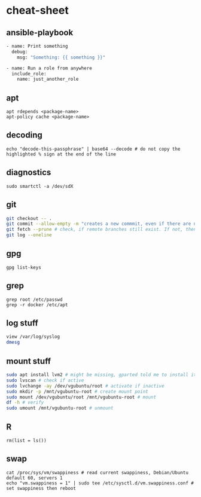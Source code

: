 # cheat-sheet

## ansible-playbook
```bash
- name: Print something
  debug:
    msg: "Something: {{ something }}"

- name: Run a role from anywhere
  include_role:
    name: just_another_role
```

## apt
```
apt rdepends <package-name>
apt-policy cache <package-name>
```

## decoding
```
echo "decode-this-passphrase" | base64 --decode # do not copy the highlighted % sign at the end of the line
```

## diagnostics
```
sudo smartctl -a /dev/sdX
```

## git
```bash
git checkout -- .
git commit --allow-empty -m "creates a new commmit, even if there are no changes in the repository"
git fetch --prune # check, if remote branches still exist. If not, then remove information about origin locally
git log --oneline
```

## gpg
```
gpg list-keys
```

## grep
```
grep root /etc/passwd
grep -r docker /etc/apt
```

## log stuff
```bash
view /var/log/syslog
dmesg
```

## mount stuff
```bash
sudo apt install lvm2 # might be missing, gparted told me to install it
sudo lvscan # check if active
sudo lvchange -ay /dev/vgubuntu/root # activate if inactive
sudo mkdir -p /mnt/vgubuntu-root # create mount point
sudo mount /dev/vgubuntu/root /mnt/vgubuntu-root # mount
df -h # verify
sudo umount /mnt/vgubuntu-root # unmount
```

## R
```
rm(list = ls())
```

## swap
```
cat /proc/sys/vm/swappiness # read current swappiness, Debian/Ubuntu default 60, servers 1
echo "vm.swappiness = 1" | sudo tee /etc/sysctl.d/vm.swappiness.conf # set swappiness then reboot
```

